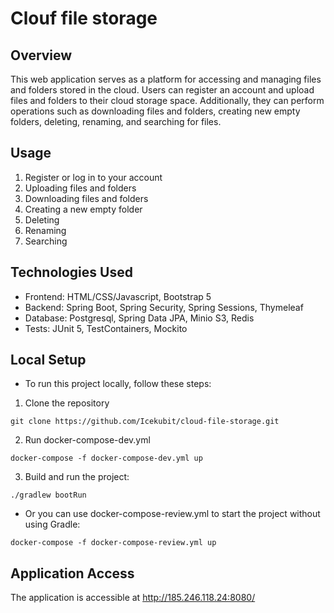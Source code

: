# Clouf file storage

## Overview
This web application serves as a platform for accessing and managing files and folders stored in the cloud. Users can register an account and upload files and folders to their cloud storage space. Additionally, they can perform operations such as downloading files and folders, creating new empty folders, deleting, renaming, and searching for files.

## Usage
1. Register or log in to your account
2. Uploading files and folders
3. Downloading files and folders
4. Creating a new empty folder
5. Deleting
6. Renaming
7. Searching

## Technologies Used
- Frontend: HTML/CSS/Javascript, Bootstrap 5
- Backend: Spring Boot, Spring Security, Spring Sessions, Thymeleaf
- Database: Postgresql, Spring Data JPA, Minio S3, Redis
- Tests: JUnit 5, TestContainers, Mockito

## Local Setup
- To run this project locally, follow these steps:
1. Clone the repository

```shell
git clone https://github.com/Icekubit/cloud-file-storage.git
```

2. Run docker-compose-dev.yml

```shell
docker-compose -f docker-compose-dev.yml up
```

3. Build and run the project:

```shell
./gradlew bootRun
```

- Or you can use docker-compose-review.yml to start the project without using Gradle:

```shell
docker-compose -f docker-compose-review.yml up
```

## Application Access
The application is accessible at http://185.246.118.24:8080/
